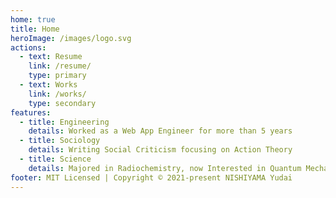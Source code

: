 ```yaml
---
home: true
title: Home
heroImage: /images/logo.svg
actions:
  - text: Resume
    link: /resume/
    type: primary
  - text: Works
    link: /works/
    type: secondary
features:
  - title: Engineering
    details: Worked as a Web App Engineer for more than 5 years
  - title: Sociology
    details: Writing Social Criticism focusing on Action Theory
  - title: Science
    details: Majored in Radiochemistry, now Interested in Quantum Mechanics
footer: MIT Licensed | Copyright © 2021-present NISHIYAMA Yudai
---
```

